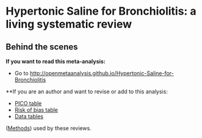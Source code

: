 Hypertonic Saline for Bronchiolitis: a living systematic review
=================================

Behind the scenes
---------------------------------

**If you want to read this meta-analysis:**

* Go to http://openmetaanalysis.github.io/Hypertonic-Saline-for-Bronchiolitis
 
**If you are an author and want to revise or add to this analysis:

* [PICO table](../../tree/gh-pages/tables)
* [Risk of bias table](../../tree/gh-pages/tables)
* [Data tables](../../tree/gh-pages/data)

([Methods](https://github.com/openMetaAnalysis/_Methods/blob/master/README.md)) used by these reviews.

